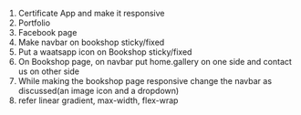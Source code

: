 1. Certificate App and make it responsive
2. Portfolio
3. Facebook page
4. Make navbar on bookshop sticky/fixed
5. Put a waatsapp icon on Bookshop sticky/fixed
7. On Bookshop page, on navbar put home.gallery on one side and contact us on other side
8. While making the bookshop page responsive change the navbar as discussed(an image icon and a dropdown)
9. refer linear gradient, max-width, flex-wrap